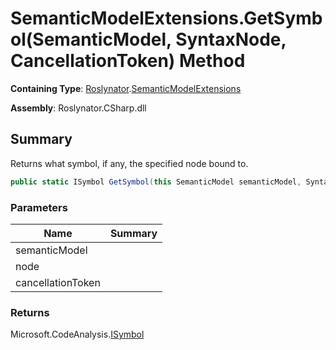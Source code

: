 # SemanticModelExtensions\.GetSymbol\(SemanticModel, SyntaxNode, CancellationToken\) Method

**Containing Type**: [Roslynator](../../README.md)\.[SemanticModelExtensions](../README.md)

**Assembly**: Roslynator\.CSharp\.dll

## Summary

Returns what symbol, if any, the specified node bound to\.

```csharp
public static ISymbol GetSymbol(this SemanticModel semanticModel, SyntaxNode node, CancellationToken cancellationToken = default(CancellationToken))
```

### Parameters

| Name | Summary |
| ---- | ------- |
| semanticModel | |
| node | |
| cancellationToken | |

### Returns

Microsoft\.CodeAnalysis\.[ISymbol](https://docs.microsoft.com/en-us/dotnet/api/microsoft.codeanalysis.isymbol)


